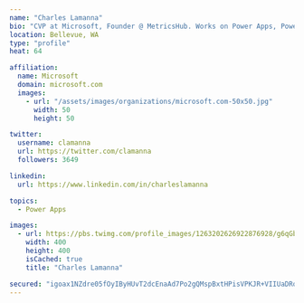 ```yaml
---
name: "Charles Lamanna"
bio: "CVP at Microsoft, Founder @ MetricsHub. Works on Power Apps, Power Automate, Power Virtual Agent, Common Data Service and Dynamics 365."
location: Bellevue, WA
type: "profile"
heat: 64

affiliation:
  name: Microsoft
  domain: microsoft.com
  images:
    - url: "/assets/images/organizations/microsoft.com-50x50.jpg"
      width: 50
      height: 50

twitter:
  username: clamanna
  url: https://twitter.com/clamanna
  followers: 3649

linkedin:
  url: https://www.linkedin.com/in/charleslamanna

topics:
  - Power Apps

images:
  - url: https://pbs.twimg.com/profile_images/1263202626922876928/g6qGbHZ-_400x400.jpg
    width: 400
    height: 400
    isCached: true
    title: "Charles Lamanna"

secured: "igoax1NZdre05fOyIByHUvT2dcEnaAd7Po2gQMspBxtHPisVPKJR+VIIUaDRqivOXseNqsFVrqXvocdTssTHKfBKJieDkE9CMQfhnp8yPvQnYPcGAtdKS+MDXZybYzC9zpDiUvRZ3Tc7fNlnQGEdVty65ZqN8B0iW9EGoWkcKulb9ljSvkPtvj852oBN3yWJAud1GQBa9YIaVx0hGiEW1m4czMQ19RON6hg32z7ZcOlyKpfYnckkKy/LoA1rgGkgq4X8SyjWn41Cml1jsFIUUsc/5PRyr6QXR+x9/p+eD5OdZB5RhTCK81IYSyOsHegr1fGd8C5ztmsDR7urtctsD9MgnjFJiSOTKiPFTRlUWNAvWOi+rriXoR/RCnFl/T4xe3N9amkEkv3x00S74a4/1vprxAfZiYEhmJHjWZdA0f0=;wwjowagK/tbNN3qQGN54Yw=="
---
```


